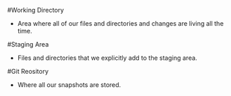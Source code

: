 #Working Directory
- Area where all of our files and directories and changes are living all the time.

#Staging Area
- Files and directories that we explicitly add to the staging area.

#Git Reository
- Where all our snapshots are stored.
